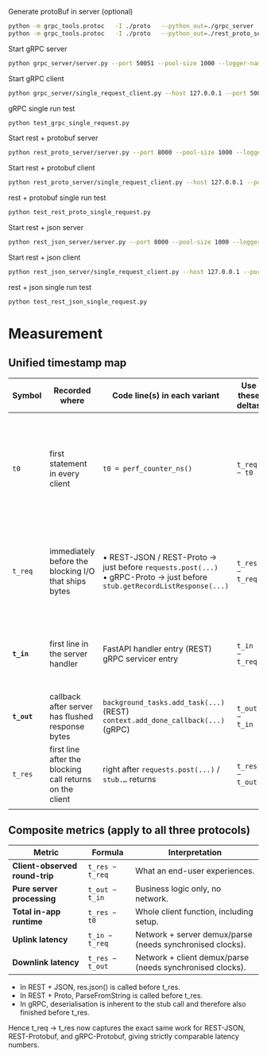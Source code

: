 
Generate protoBuf in server (optional)

```bash
python -m grpc_tools.protoc   -I ./proto   --python_out=./grpc_server   --grpc_python_out=./grpc_server   ./proto/records.proto
python -m grpc_tools.protoc   -I ./proto   --python_out=./rest_proto_server   --grpc_python_out=./rest_proto_server   ./proto/records.proto
```

Start gRPC server
```bash
python grpc_server/server.py --port 50051 --pool-size 1000 --logger-name grpc-server  --log-file data/test_grpc_server.jsonl
```

Start gRPC client
```bash
python grpc_server/single_request_client.py --host 127.0.0.1 --port 50051 --count 100 --logger-name grpc-client --log-file data/test_grpc_client.jsonl
```

gRPC single run test
```bash
python test_grpc_single_request.py 
```

Start rest + protobuf server
```bash
python rest_proto_server/server.py --port 8000 --pool-size 1000 --logger-name rest_proto_server  --log-file data/test_rest_proto_server.jsonl
```

Start rest + protobuf client
```bash
python rest_proto_server/single_request_client.py --host 127.0.0.1 --port 8000 --count 100 --logger-name rest_proto_server --log-file data/test_test_proto_client.jsonl
```

rest + protobuf single run test
```bash
python test_rest_proto_single_request.py 
```

Start rest + json server
```bash
python rest_json_server/server.py --port 8000 --pool-size 1000 --logger-name rest_json_server  --log-file data/test_rest_json_server.jsonl
```

Start rest + json client
```bash
python rest_json_server/single_request_client.py --host 127.0.0.1 --port 8000 --count 100 --logger-name rest_json_server --log-file data/test_rest_json_client.jsonl
```

rest + json single run test
```bash
python test_rest_json_single_request.py 
```

# Measurement
## Unified timestamp map
| Symbol      | Recorded **where**                                       | Code line(s) in each variant                                                                                                 | **Use these deltas** | What the delta represents                                                                                                                                    |
| ----------- | -------------------------------------------------------- | ---------------------------------------------------------------------------------------------------------------------------- | -------------------- | ------------------------------------------------------------------------------------------------------------------------------------------------------------ |
| `t0`        | first statement in every client                          | `t0 = perf_counter_ns()`                                                                                                     | `t_req − t0`         | **Client “setup” only:** create `req_id`, headers/URL, channel (gRPC) and build the *in-memory* request object (dict or protobuf). No (de)serialisation yet. |
| `t_req`     | immediately before the blocking I/O that ships bytes     | • REST-JSON / REST-Proto → just before `requests.post(...)` <br>• gRPC-Proto → just before `stub.getRecordListResponse(...)` | `t_res − t_req`      | **Client-observed round-trip latency** – body **serialisation**, network both directions, server work, **deserialisation** of the reply.                     |
| **`t_in`**  | first line in the server handler                         | FastAPI handler entry (REST) <br>gRPC servicer entry                                                                         | `t_in − t_req`       | **Uplink latency** – client→server network + server framework receive & parse. *Requires clock sync.*                                                        |
| **`t_out`** | callback after server has flushed response bytes         | `background_tasks.add_task(...)` (REST) <br>`context.add_done_callback(...)` (gRPC)                                          | `t_out − t_in`       | **Pure server time** – handler logic + response serialisation.                                                                                               |
| `t_res`     | first line after the blocking call returns on the client | right after `requests.post(...)` / `stub.…` returns                                                                          | `t_res − t_out`      | **Downlink latency** – server→client network + client framework parse/deserialise.                                                                           |
                                  |


## Composite metrics (apply to all three protocols)
| Metric                         | Formula         | Interpretation                                            |
| ------------------------------ | --------------- | --------------------------------------------------------- |
| **Client-observed round-trip** | `t_res − t_req` | What an end-user experiences.                             |
| **Pure server processing**     | `t_out − t_in`  | Business logic only, no network.                          |
| **Total in-app runtime**       | `t_res − t0`    | Whole client function, including setup.                   |
| **Uplink latency**             | `t_in − t_req`  | Network + server demux/parse (needs synchronised clocks). |
| **Downlink latency**           | `t_res − t_out` | Network + client demux/parse (needs synchronised clocks). |


- In REST + JSON, res.json() is called before t_res.
- In REST + Proto, ParseFromString is called before t_res.
- In gRPC, deserialisation is inherent to the stub call and therefore also finished before t_res.

Hence t_req → t_res now captures the exact same work for REST-JSON, REST-Protobuf, and gRPC-Protobuf, giving strictly comparable latency numbers.